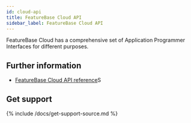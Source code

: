 ```yaml
---
id: cloud-api
title: FeatureBase Cloud API
sidebar_label: FeatureBase Cloud API
---
```


FeatureBase Cloud has a comprehensive set of Application Programmer Interfaces for different purposes.

## Further information

* [FeatureBase Cloud API reference](https://api-docs-featurebase-cloud.redoc.ly)S

## Get support

{% include /docs/get-support-source.md %}
